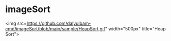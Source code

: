 # imageSort
<img src=https://github.com/dalyulbam-cmd/imageSort/blob/main/sample/HeapSort.gif" width="500px" title="Heap Sort"></img><br/>

